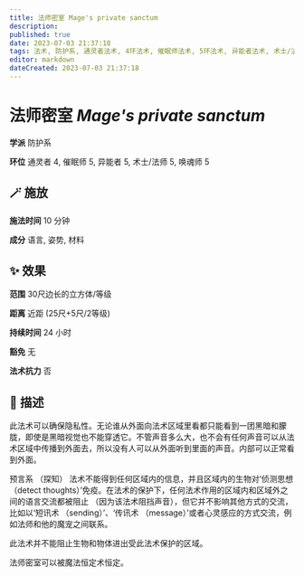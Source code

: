 ```yaml
---
title: 法师密室 Mage's private sanctum
description: 
published: true
date: 2023-07-03 21:37:18
tags: 法术, 防护系, 通灵者法术, 4环法术, 催眠师法术, 5环法术, 异能者法术, 术士/法师法术, 唤魂师法术
editor: markdown
dateCreated: 2023-07-03 21:37:18
---
```


# **法师密室** *Mage's private sanctum*

**学派** 防护系 

**环位** 通灵者 4, 催眠师 5, 异能者 5, 术士/法师 5, 唤魂师 5

## 🪄 施放

**施法时间** 10 分钟

**成分** 语言, 姿势, 材料

## ✨ 效果  

**范围** 30尺边长的立方体/等级

**距离** 近距 (25尺+5尺/2等级)  

**持续时间** 24 小时 

**豁免** 无

**法术抗力** 否

## 📖 描述

此法术可以确保隐私性。无论谁从外面向法术区域里看都只能看到一团黑暗和朦胧，即使是黑暗视觉也不能穿透它。不管声音多么大，也不会有任何声音可以从法术区域中传播到外面去，所以没有人可以从外面听到里面的声音。内部可以正常看到外面。

预言系 （探知） 法术不能得到任何区域内的信息，并且区域内的生物对‘侦测思想 （detect thoughts）’免疫。在法术的保护下，任何法术作用的区域内和区域外之间的语言交流都被阻止 （因为该法术阻挡声音），但它并不影响其他方式的交流，比如以‘短讯术 （sending）’、‘传讯术 （message）’或者心灵感应的方式交流，例如法师和他的魔宠之间联系。

此法术并不能阻止生物和物体进出受此法术保护的区域。

法师密室可以被魔法恒定术恒定。
    